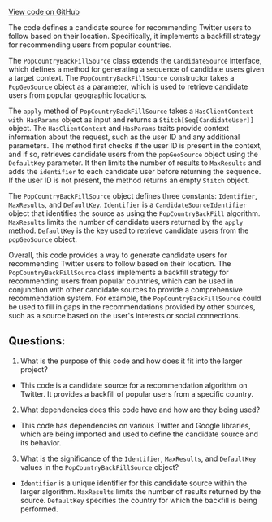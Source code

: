 [View code on GitHub](https://github.com/misbahsy/the-algorithm/follow-recommendations-service/common/src/main/scala/com/twitter/follow_recommendations/common/candidate_sources/geo/PopCountryBackFillSource.scala)

The code defines a candidate source for recommending Twitter users to follow based on their location. Specifically, it implements a backfill strategy for recommending users from popular countries. 

The `PopCountryBackFillSource` class extends the `CandidateSource` interface, which defines a method for generating a sequence of candidate users given a target context. The `PopCountryBackFillSource` constructor takes a `PopGeoSource` object as a parameter, which is used to retrieve candidate users from popular geographic locations. 

The `apply` method of `PopCountryBackFillSource` takes a `HasClientContext with HasParams` object as input and returns a `Stitch[Seq[CandidateUser]]` object. The `HasClientContext` and `HasParams` traits provide context information about the request, such as the user ID and any additional parameters. The method first checks if the user ID is present in the context, and if so, retrieves candidate users from the `popGeoSource` object using the `DefaultKey` parameter. It then limits the number of results to `MaxResults` and adds the `identifier` to each candidate user before returning the sequence. If the user ID is not present, the method returns an empty `Stitch` object.

The `PopCountryBackFillSource` object defines three constants: `Identifier`, `MaxResults`, and `DefaultKey`. `Identifier` is a `CandidateSourceIdentifier` object that identifies the source as using the `PopCountryBackFill` algorithm. `MaxResults` limits the number of candidate users returned by the `apply` method. `DefaultKey` is the key used to retrieve candidate users from the `popGeoSource` object.

Overall, this code provides a way to generate candidate users for recommending Twitter users to follow based on their location. The `PopCountryBackFillSource` class implements a backfill strategy for recommending users from popular countries, which can be used in conjunction with other candidate sources to provide a comprehensive recommendation system. For example, the `PopCountryBackFillSource` could be used to fill in gaps in the recommendations provided by other sources, such as a source based on the user's interests or social connections.
## Questions: 
 1. What is the purpose of this code and how does it fit into the larger project? 
- This code is a candidate source for a recommendation algorithm on Twitter. It provides a backfill of popular users from a specific country.

2. What dependencies does this code have and how are they being used? 
- This code has dependencies on various Twitter and Google libraries, which are being imported and used to define the candidate source and its behavior.

3. What is the significance of the `Identifier`, `MaxResults`, and `DefaultKey` values in the `PopCountryBackFillSource` object? 
- `Identifier` is a unique identifier for this candidate source within the larger algorithm. `MaxResults` limits the number of results returned by the source. `DefaultKey` specifies the country for which the backfill is being performed.